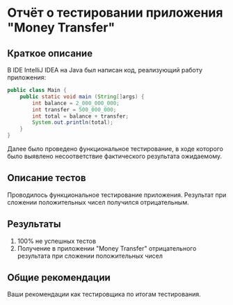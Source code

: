 # Отчёт о тестировании приложения "Money Transfer"

## Краткое описание

В IDE IntelliJ IDEA на Java был написан код, реализующий работу приложения:

```java
public class Main {
    public static void main (String[]args) {
        int balance = 2_000_000_000;
        int transfer = 500_000_000;
        int total = balance + transfer;
        System.out.println(total);
    }
}
```


Далее было проведено функциональное тестирование, в ходе которого было выявлено несоответствие фактического результата ожидаемому.  

## Описание тестов

Проводилось функциональное тестирование приложения. Результат при сложении положительных чисел получился отрицательным.

## Результаты

1. 100% не успешных тестов
2. Получение в приложении "Money Transfer" отрицательного результата при сложении положительных чисел 

## Общие рекомендации

Ваши рекомендации как тестировщика по итогам тестирования.
